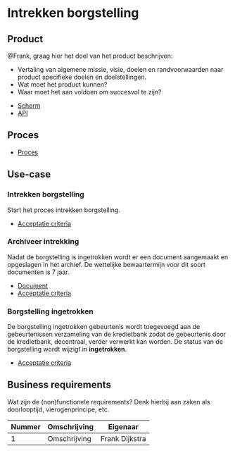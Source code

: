 # Intrekken borgstelling

## Product

@Frank, graag hier het doel van het product beschrijven:

* Vertaling van algemene missie, visie, doelen en randvoorwaarden naar product specifieke doelen en doelstellingen.
* Wat moet het product kunnen?
* Waar moet het aan voldoen om succesvol te zijn?

<!-- einde -->

* [Scherm](product.user-task.yml)
* [API](product.openapi.yml)

## Proces

* [Proces](proces.bpmn)

## Use-case

### Intrekken borgstelling

Start het proces intrekken borgstelling.

* [Acceptatie criteria](intrekken-borgstelling.feature)

### Archiveer intrekking

Nadat de borgstelling is ingetrokken wordt er een document aangemaakt en opgeslagen in het archief. De wettelijke bewaartermijn voor dit soort documenten is 7 jaar.

* [Document](intrekking.message.md)
* [Acceptatie criteria](../archiveer.feature)

### Borgstelling ingetrokken

De borgstelling ingetrokken gebeurtenis wordt toegevoegd aan de gebeurtenissen verzameling van de kredietbank zodat de gebeurtenis door de kredietbank, decentraal, verder verwerkt kan worden. De status van de borgstelling wordt wijzigt in **ingetrokken**.

* [Acceptatie criteria](borgstelling-ingetrokken.feature)

## Business requirements

Wat zijn de (non)functionele requirements? Denk hierbij aan zaken als doorlooptijd, vierogenprincipe, etc.

| Nummer | Omschrijving                         | Eigenaar                  |
| -------| ------------------------------------ | ------------------------- |
| 1      | Omschrijving                         | Frank Dijkstra            |